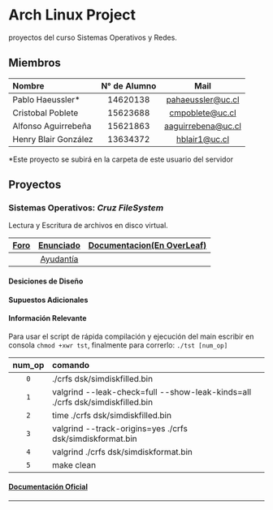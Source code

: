 # Arch Linux Project

 proyectos del curso Sistemas Operativos y Redes.

## Miembros

| Nombre | N° de Alumno | Mail |
| :----- | :----------: | :--: |
| Pablo Haeussler* | 14620138 | pahaeussler@uc.cl |
| Cristobal Poblete | 15623688 | cmpoblete@uc.cl |
| Alfonso Aguirrebeña |15621863 | aaguirrebena@uc.cl |
| Henry Blair González | 13634372 | hblair1@uc.cl |

*Este proyecto se subirá en la carpeta de este usuario del servidor

## Proyectos

### **Sistemas Operativos:** *Cruz FileSystem*

Lectura y Escritura de archivos en disco virtual.

| [Foro](https://github.com/IIC2333/foro-2019-2/issues?q=is%3Aissue+is%3Aopen+label%3AP1) | [Enunciado](https://github.com/pahaeussler/Arch-Linux/blob/alternative-main/crfs/dcs/Enunciado.pdf) | [Documentacion(En OverLeaf)](https://www.overleaf.com/1931382199kdckjfyqtqrt) |
| :--: | :--: | :--: |
|| [Ayudantía](https://github.com/pahaeussler/Arch-Linux/blob/alternative-main/crfs/dcs/AyudantiaP1.pdf) ||

#### Desiciones de Diseño

#### Supuestos Adicionales

#### Información Relevante

Para usar el script de rápida compilación y ejecución del main escribir en consola `chmod +xwr tst`, finalmente para correrlo: `./tst [num_op]`

| num_op | comando |
| :--: | :-- |
| `0` | ./crfs dsk/simdiskfilled.bin |
| `1` | valgrind --leak-check=full --show-leak-kinds=all ./crfs dsk/simdiskfilled.bin |
| `2` | time ./crfs dsk/simdiskfilled.bin |
| `3` | valgrind --track-origins=yes ./crfs dsk/simdiskformat.bin |
| `4` | valgrind ./crfs dsk/simdiskformat.bin |
| `5` | make clean |



#### [Documentación Oficial](https://github.com/pahaeussler/Arch-Linux/blob/alternative-main/crfs/dcs/ArchLinux_crfs_man.pdf)
****
